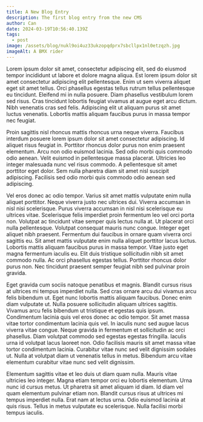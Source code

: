 ```yaml
---
title: A New Blog Entry
description: The first blog entry from the new CMS
author: Can
date: 2024-03-19T10:56:40.139Z
tags:
  - post
image: /assets/blog/nukl9oi4uz33ukzopqdprx7sbcllpx1nl0etzqzh.jpg
imageAlt: A BMX rider
---
```

Lorem ipsum dolor sit amet, consectetur adipiscing elit, sed do eiusmod tempor incididunt ut labore et dolore magna aliqua. Est lorem ipsum dolor sit amet consectetur adipiscing elit pellentesque. Enim ut sem viverra aliquet eget sit amet tellus. Orci phasellus egestas tellus rutrum tellus pellentesque eu tincidunt. Eleifend mi in nulla posuere. Diam phasellus vestibulum lorem sed risus. Cras tincidunt lobortis feugiat vivamus at augue eget arcu dictum. Nibh venenatis cras sed felis. Adipiscing elit ut aliquam purus sit amet luctus venenatis. Lobortis mattis aliquam faucibus purus in massa tempor nec feugiat.

Proin sagittis nisl rhoncus mattis rhoncus urna neque viverra. Faucibus interdum posuere lorem ipsum dolor sit amet consectetur adipiscing. Id aliquet risus feugiat in. Porttitor rhoncus dolor purus non enim praesent elementum. Arcu non odio euismod lacinia. Sed odio morbi quis commodo odio aenean. Velit euismod in pellentesque massa placerat. Ultricies leo integer malesuada nunc vel risus commodo. A pellentesque sit amet porttitor eget dolor. Sem nulla pharetra diam sit amet nisl suscipit adipiscing. Facilisis sed odio morbi quis commodo odio aenean sed adipiscing.

Vel eros donec ac odio tempor. Varius sit amet mattis vulputate enim nulla aliquet porttitor. Neque viverra justo nec ultrices dui. Viverra accumsan in nisl nisi scelerisque. Purus viverra accumsan in nisl nisi scelerisque eu ultrices vitae. Scelerisque felis imperdiet proin fermentum leo vel orci porta non. Volutpat ac tincidunt vitae semper quis lectus nulla at. Ut placerat orci nulla pellentesque. Volutpat consequat mauris nunc congue. Integer eget aliquet nibh praesent. Fermentum dui faucibus in ornare quam viverra orci sagittis eu. Sit amet mattis vulputate enim nulla aliquet porttitor lacus luctus. Lobortis mattis aliquam faucibus purus in massa tempor. Vitae justo eget magna fermentum iaculis eu. Elit duis tristique sollicitudin nibh sit amet commodo nulla. Ac orci phasellus egestas tellus. Porttitor rhoncus dolor purus non. Nec tincidunt praesent semper feugiat nibh sed pulvinar proin gravida.

Eget gravida cum sociis natoque penatibus et magnis. Blandit cursus risus at ultrices mi tempus imperdiet nulla. Sed cras ornare arcu dui vivamus arcu felis bibendum ut. Eget nunc lobortis mattis aliquam faucibus. Donec enim diam vulputate ut. Nulla posuere sollicitudin aliquam ultrices sagittis. Vivamus arcu felis bibendum ut tristique et egestas quis ipsum. Condimentum lacinia quis vel eros donec ac odio tempor. Sit amet massa vitae tortor condimentum lacinia quis vel. In iaculis nunc sed augue lacus viverra vitae congue. Neque gravida in fermentum et sollicitudin ac orci phasellus. Diam volutpat commodo sed egestas egestas fringilla. Iaculis urna id volutpat lacus laoreet non. Odio facilisis mauris sit amet massa vitae tortor condimentum lacinia. Curabitur vitae nunc sed velit dignissim sodales ut. Nulla at volutpat diam ut venenatis tellus in metus. Bibendum arcu vitae elementum curabitur vitae nunc sed velit dignissim.

Elementum sagittis vitae et leo duis ut diam quam nulla. Mauris vitae ultricies leo integer. Magna etiam tempor orci eu lobortis elementum. Urna nunc id cursus metus. Ut pharetra sit amet aliquam id diam. Id diam vel quam elementum pulvinar etiam non. Blandit cursus risus at ultrices mi tempus imperdiet nulla. Erat nam at lectus urna. Odio euismod lacinia at quis risus. Tellus in metus vulputate eu scelerisque. Nulla facilisi morbi tempus iaculis.
